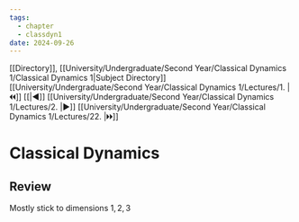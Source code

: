 ```yaml
---
tags:
  - chapter
  - classdyn1
date: 2024-09-26
---
```

[[Directory]], [[University/Undergraduate/Second Year/Classical Dynamics 1/Classical Dynamics 1|Subject Directory]]
[[University/Undergraduate/Second Year/Classical Dynamics 1/Lectures/1. |🞀🞀]] [[|◀]] [[University/Undergraduate/Second Year/Classical Dynamics 1/Lectures/2. |▶]] [[University/Undergraduate/Second Year/Classical Dynamics 1/Lectures/22. |🞂🞂]]
# Classical Dynamics
## Review
Mostly stick to dimensions ${} 1,\, 2,\, 3 {}$
